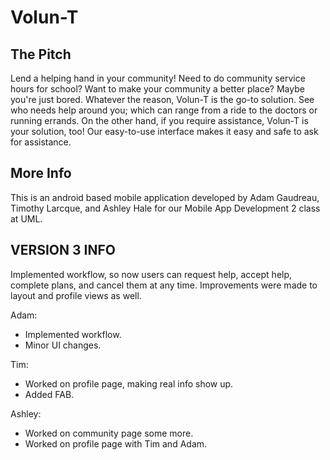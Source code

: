 # Volun-T
## The Pitch
Lend a helping hand in your community! Need to do community service hours for school? Want to make your community a better place? Maybe you're just bored. Whatever the reason, Volun-T is the go-to solution. See who needs help around you; which can range from a ride to the doctors or running errands. 
On the other hand, if you require assistance, Volun-T is your solution, too! Our easy-to-use interface makes it easy and safe to ask for assistance.

## More Info
This is an android based mobile application developed by Adam Gaudreau, Timothy Larcque, and Ashley Hale for our Mobile App Development 2 class at UML.

## VERSION 3 INFO
Implemented workflow, so now users can request help, accept help, complete plans, and cancel them at any time. Improvements were made to layout and profile views as well.

Adam:
- Implemented workflow.
- Minor UI changes.

Tim:
- Worked on profile page, making real info show up.
- Added FAB.

Ashley:
- Worked on community page some more.
- Worked on profile page with Tim and Adam.
